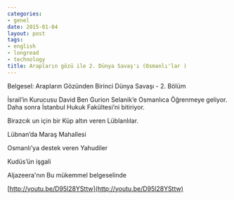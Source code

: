 ```yaml
---
categories:
- genel
date: 2015-01-04
layout: post
tags:
- english
- longread
- technology
title: Arapların gözü ile 2. Dünya Savaş'ı (Osmanlı'lar )
---
```


Belgesel: Arapların Gözünden Birinci Dünya Savaşı - 2. Bölüm

İsrail’in Kurucusu David Ben Gurion Selanik’e Osmanlıca Öğrenmeye geliyor. Daha sonra İstanbul Hukuk Fakültesi’ni bitiriyor.

Birazcık un için bir Küp altın veren Lüblanlılar.

Lübnan’da Maraş Mahallesi

Osmanlı’ya destek veren Yahudiler

Kudüs’ün işgali

Aljazeera'nın Bu mükemmel belgeselinde

[http://youtu.be/D95l28YSttw](http://youtu.be/D95l28YSttw)

